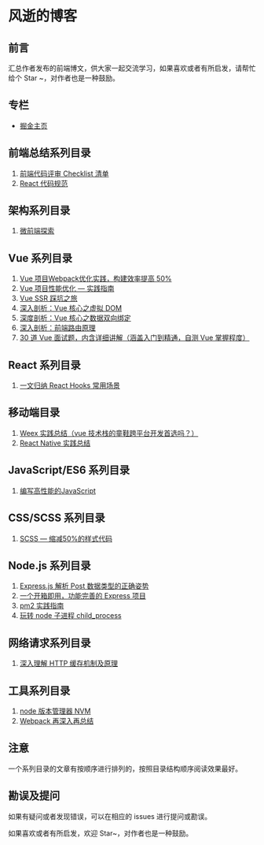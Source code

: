 # 风逝的博客

## 前言

汇总作者发布的前端博文，供大家一起交流学习，如果喜欢或者有所启发，请帮忙给个 Star ~，对作者也是一种鼓励。

## 专栏

* [掘金主页](https://juejin.im/user/5bc7de8e5188255c6c626f96 )



## 前端总结系列目录

1. [前端代码评审 Checklist 清单](https://github.com/fengshi123/blog/issues/1)
2. [React 代码规范](https://github.com/fengshi123/blog/issues/16)



## 架构系列目录

1. [微前端探索](https://github.com/fengshi123/blog/issues/21)



## Vue 系列目录

1. [Vue 项目Webpack优化实践，构建效率提高 50%](https://github.com/fengshi123/blog/issues/2)
2. [Vue 项目性能优化 — 实践指南](https://github.com/fengshi123/blog/issues/13)
3. [Vue SSR 踩坑之旅](https://github.com/fengshi123/blog/issues/3)
4. [深入剖析：Vue 核心之虚拟 DOM](https://github.com/fengshi123/blog/issues/10)
5. [深度剖析：Vue 核心之数据双向绑定](https://github.com/fengshi123/blog/issues/11)
6. [深入剖析：前端路由原理](https://github.com/fengshi123/blog/issues/12)
7. [30 道 Vue 面试题，内含详细讲解（涵盖入门到精通，自测 Vue 掌握程度）](https://github.com/fengshi123/blog/issues/14)



## React 系列目录

1.   [一文归纳 React Hooks 常用场景](https://github.com/fengshi123/blog/issues/23)



## 移动端目录

1.   [Weex 实践总结（vue 技术栈的童鞋跨平台开发首选吗？）](https://github.com/fengshi123/blog/issues/15)
2.   [React Native 实践总结](https://github.com/fengshi123/blog/issues/17)



## JavaScript/ES6 系列目录

1. [编写高性能的JavaScript](https://github.com/fengshi123/blog/issues/6)



## CSS/SCSS 系列目录

1. [SCSS — 缩减50%的样式代码](https://github.com/fengshi123/blog/issues/8)



## Node.js 系列目录

1. [Express.js 解析 Post 数据类型的正确姿势](https://github.com/fengshi123/blog/issues/4)
2. [一个开箱即用，功能完善的 Express 项目](https://github.com/fengshi123/blog/issues/5)
3. [pm2 实践指南](https://github.com/fengshi123/blog/issues/19)
4. [玩转 node 子进程 child_process](https://github.com/fengshi123/blog/issues/22)



## 网络请求系列目录

1. [深入理解 HTTP 缓存机制及原理](https://github.com/fengshi123/blog/issues/7)



## 工具系列目录

1. [node 版本管理器 NVM ](https://github.com/fengshi123/blog/issues/9)
2. [Webpack 再深入再总结 ](https://github.com/fengshi123/blog/issues/18)



## 注意

一个系列目录的文章有按顺序进行排列的，按照目录结构顺序阅读效果最好。

## 勘误及提问

如果有疑问或者发现错误，可以在相应的 issues 进行提问或勘误。

如果喜欢或者有所启发，欢迎 Star~，对作者也是一种鼓励。
